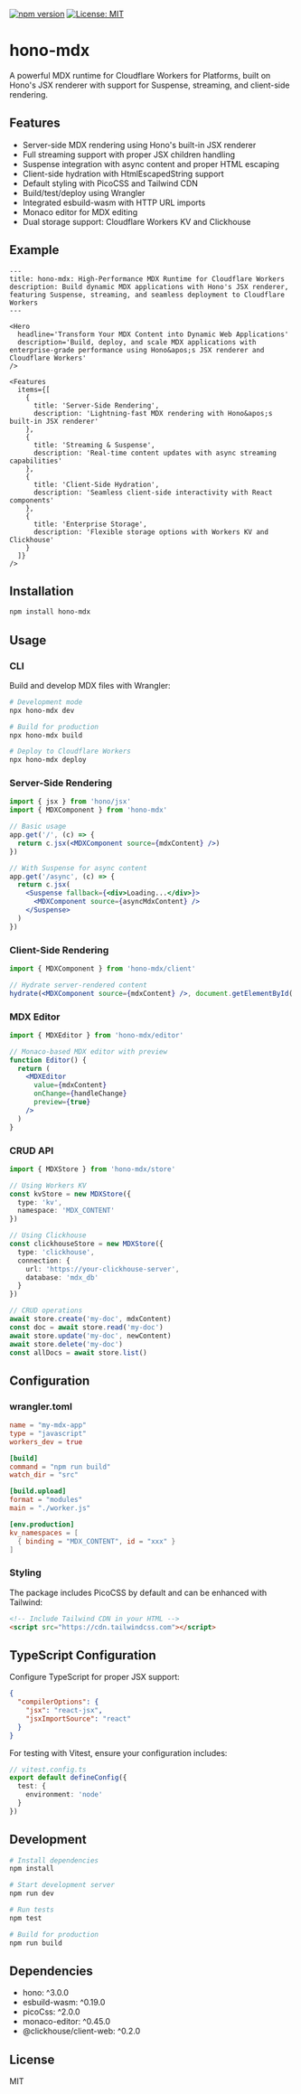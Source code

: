 [![npm version](https://badge.fury.io/js/hono-mdx.svg)](https://badge.fury.io/js/hono-mdx)
[![License: MIT](https://img.shields.io/badge/License-MIT-yellow.svg)](https://opensource.org/licenses/MIT)

# hono-mdx

A powerful MDX runtime for Cloudflare Workers for Platforms, built on Hono's JSX renderer with support for Suspense, streaming, and client-side rendering.

## Features

- Server-side MDX rendering using Hono's built-in JSX renderer
- Full streaming support with proper JSX children handling
- Suspense integration with async content and proper HTML escaping
- Client-side hydration with HtmlEscapedString support
- Default styling with PicoCSS and Tailwind CDN
- Build/test/deploy using Wrangler
- Integrated esbuild-wasm with HTTP URL imports
- Monaco editor for MDX editing
- Dual storage support: Cloudflare Workers KV and Clickhouse

## Example

```mdx
---
title: hono-mdx: High-Performance MDX Runtime for Cloudflare Workers
description: Build dynamic MDX applications with Hono's JSX renderer, featuring Suspense, streaming, and seamless deployment to Cloudflare Workers
---

<Hero
  headline='Transform Your MDX Content into Dynamic Web Applications'
  description='Build, deploy, and scale MDX applications with enterprise-grade performance using Hono&apos;s JSX renderer and Cloudflare Workers'
/>

<Features
  items={[
    {
      title: 'Server-Side Rendering',
      description: 'Lightning-fast MDX rendering with Hono&apos;s built-in JSX renderer'
    },
    {
      title: 'Streaming & Suspense',
      description: 'Real-time content updates with async streaming capabilities'
    },
    {
      title: 'Client-Side Hydration',
      description: 'Seamless client-side interactivity with React components'
    },
    {
      title: 'Enterprise Storage',
      description: 'Flexible storage options with Workers KV and Clickhouse'
    }
  ]}
/>
```

## Installation

```bash
npm install hono-mdx
```

## Usage

### CLI

Build and develop MDX files with Wrangler:

```bash
# Development mode
npx hono-mdx dev

# Build for production
npx hono-mdx build

# Deploy to Cloudflare Workers
npx hono-mdx deploy
```

### Server-Side Rendering

```jsx
import { jsx } from 'hono/jsx'
import { MDXComponent } from 'hono-mdx'

// Basic usage
app.get('/', (c) => {
  return c.jsx(<MDXComponent source={mdxContent} />)
})

// With Suspense for async content
app.get('/async', (c) => {
  return c.jsx(
    <Suspense fallback={<div>Loading...</div>}>
      <MDXComponent source={asyncMdxContent} />
    </Suspense>
  )
})
```

### Client-Side Rendering

```jsx
import { MDXComponent } from 'hono-mdx/client'

// Hydrate server-rendered content
hydrate(<MDXComponent source={mdxContent} />, document.getElementById('root'))
```

### MDX Editor

```jsx
import { MDXEditor } from 'hono-mdx/editor'

// Monaco-based MDX editor with preview
function Editor() {
  return (
    <MDXEditor
      value={mdxContent}
      onChange={handleChange}
      preview={true}
    />
  )
}
```

### CRUD API

```typescript
import { MDXStore } from 'hono-mdx/store'

// Using Workers KV
const kvStore = new MDXStore({
  type: 'kv',
  namespace: 'MDX_CONTENT'
})

// Using Clickhouse
const clickhouseStore = new MDXStore({
  type: 'clickhouse',
  connection: {
    url: 'https://your-clickhouse-server',
    database: 'mdx_db'
  }
})

// CRUD operations
await store.create('my-doc', mdxContent)
const doc = await store.read('my-doc')
await store.update('my-doc', newContent)
await store.delete('my-doc')
const allDocs = await store.list()
```

## Configuration

### wrangler.toml

```toml
name = "my-mdx-app"
type = "javascript"
workers_dev = true

[build]
command = "npm run build"
watch_dir = "src"

[build.upload]
format = "modules"
main = "./worker.js"

[env.production]
kv_namespaces = [
  { binding = "MDX_CONTENT", id = "xxx" }
]
```

### Styling

The package includes PicoCSS by default and can be enhanced with Tailwind:

```html
<!-- Include Tailwind CDN in your HTML -->
<script src="https://cdn.tailwindcss.com"></script>
```

## TypeScript Configuration

Configure TypeScript for proper JSX support:

```json
{
  "compilerOptions": {
    "jsx": "react-jsx",
    "jsxImportSource": "react"
  }
}
```

For testing with Vitest, ensure your configuration includes:

```typescript
// vitest.config.ts
export default defineConfig({
  test: {
    environment: 'node'
  }
})
```

## Development

```bash
# Install dependencies
npm install

# Start development server
npm run dev

# Run tests
npm test

# Build for production
npm run build
```

## Dependencies

- hono: ^3.0.0
- esbuild-wasm: ^0.19.0
- picoCss: ^2.0.0
- monaco-editor: ^0.45.0
- @clickhouse/client-web: ^0.2.0

## License

MIT
